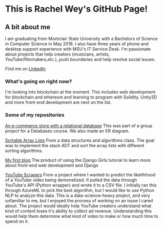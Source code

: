 # This is Rachel Wey's GitHub Page!

## A bit about me

I am graduating from Montclair State University with a Bachelors of Science in Computer Science in May 2018.
I also have three years of phone and desktop support experience with MSU's IT Service Desk.
I'm passionate about projects that help creators (musicians, artists, YouTube/filmmakers,etc.), push boundaries and help resolve social issues.

Find me on [LinkedIn](https://www.linkedin.com/in/rachel-wey-990b12150/)

### What's going on right now?

I'm looking into blockchain at the moment.
This includes web development for blockchain and ethereum and learning to program with Solidity.
Unity3D and more front-end development are next on the list.

### Some of my repositories

[An e-commerce store with a relational database](https://github.com/rachel-w/Bobs-Music-Store)
This was part of a group project for a Databases course. We also made an ER diagram.

[Sortable Array Lists](https://github.com/rachel-w/sortable-array-lists)
From a data structures and algorithms class. 
The goal was to implement the stack ADT and sort the array lists with different sorting algorithms.

[My first blog](https://github.com/rachel-w/my-first-blog)
The product of using the Django Girls tutorial to learn more about front-end web development and Django


[YouTube Scrapers](https://github.com/rachel-w/YouTubeCategorize)
From a project where I wanted to predict the likelihhood of a YouTube video being demonetized.
It pulled the data through YouTube's API (Python wrapper) and wrote it to a CSV file.
I initially ran this through AzureML to pick the best algorithm, but I would like to use Python NLP to analyze this data.
This is a data-science-heavy project, and very unfamiliar to me, but I enjoyed the process of working on an issue I cared about.
The project would ideally help YouTube creators understand what kind of content loses it's ability to collect ad revenue.
Understanding this would help them determine what kind of video to make or how much time to spend on it.
